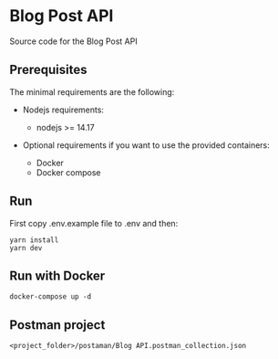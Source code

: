 # Blog Post API
Source code for the Blog Post API

## Prerequisites
The minimal requirements are the following:

  * Nodejs requirements:
    * nodejs >= 14.17

  * Optional requirements if you want to use the provided containers:
    * Docker
    * Docker compose

## Run
First copy .env.example file to .env and then:

```shell
yarn install
yarn dev
```

## Run with Docker

```shell
docker-compose up -d
```

## Postman project

```shell
<project_folder>/postaman/Blog API.postman_collection.json
```
